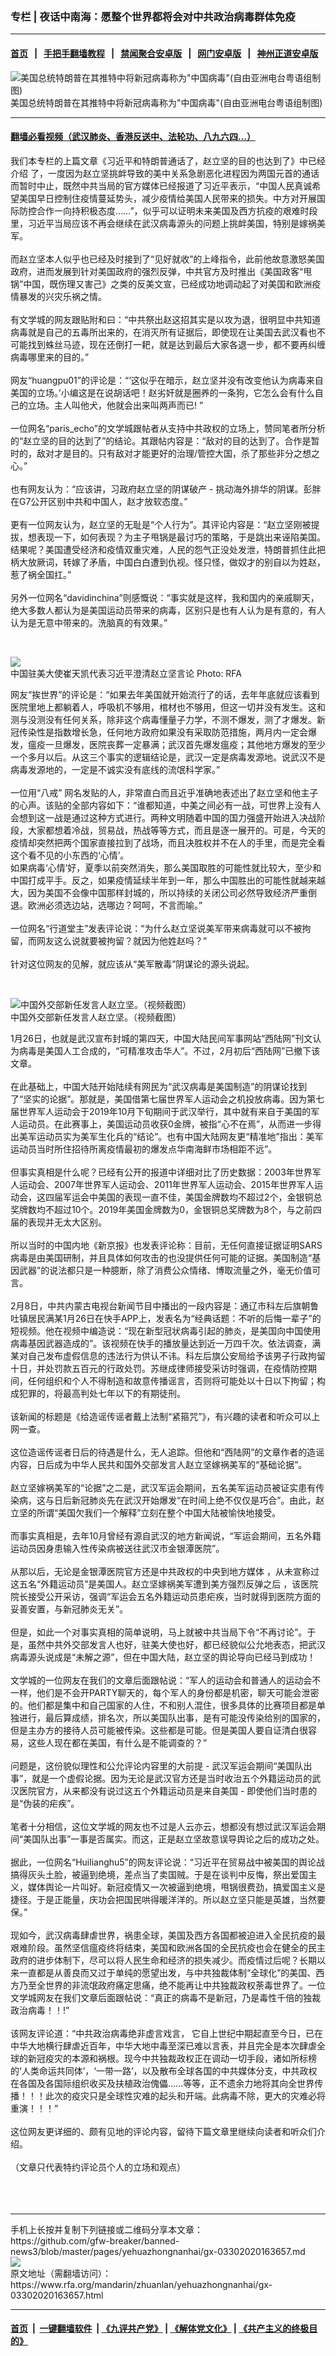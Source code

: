 ### 专栏 | 夜话中南海：愿整个世界都将会对中共政治病毒群体免疫
------------------------

#### [首页](https://github.com/gfw-breaker/banned-news3/blob/master/README.md) &nbsp;&nbsp;|&nbsp;&nbsp; [手把手翻墙教程](https://github.com/gfw-breaker/guides/wiki) &nbsp;&nbsp;|&nbsp;&nbsp; [禁闻聚合安卓版](https://github.com/gfw-breaker/bn-android) &nbsp;&nbsp;|&nbsp;&nbsp; [网门安卓版](https://github.com/oGate2/oGate) &nbsp;&nbsp;|&nbsp;&nbsp; [神州正道安卓版](https://github.com/SzzdOgate/update) 



<div id="headerimg">
 <img alt='美国总统特朗普在其推特中将新冠病毒称为"中国病毒"(自由亚洲电台粤语组制图)' src="https://www.rfa.org/mandarin/yataibaodao/gangtai/rc-03172020155027.html/image.jpeg-1.jpg/image" title='美国总统特朗普在其推特中将新冠病毒称为"中国病毒"(自由亚洲电台粤语组制图)'/>
 <div id="headerimgcontents">
  <div id="headerimgcaption">
   <span>
    美国总统特朗普在其推特中将新冠病毒称为"中国病毒"(自由亚洲电台粤语组制图)
   </span>
   <!-- zoomattribute -->
  </div>
  <!-- headerimgcaption -->
 </div>
 <!-- headerimagecontents -->
</div>

<hr/>


#### [翻墙必看视频（武汉肺炎、香港反送中、法轮功、八九六四...）](https://github.com/gfw-breaker/banned-news3/blob/master/pages/link3.md)

<div id="storytext">
 <div>
  <div class="slot_header">
  </div>
 </div>
 <p>
  我们本专栏的上篇文章《习近平和特朗普通话了，赵立坚的目的也达到了》中已经介绍 了，一度因为赵立坚挑衅导致的美中关系急剧恶化进程因为两国元首的通话而暂时中止，既然中共当局的官方媒体已经报道了习近平表示，“中国人民真诚希望美国早日控制住疫情蔓延势头，减少疫情给美国人民带来的损失。中方对开展国际防控合作一向持积极态度……”，似乎可以证明未来美国及西方抗疫的艰难时段里，习近平当局应该不再会继续在武汉病毒源头的问题上挑衅美国，特别是嫁祸美军。
  <br/>
  <br/>
  而赵立坚本人似乎也已经及时接到了“见好就收”的上峰指令，此前他故意激怒美国政府，进而发展到针对美国政府的强烈反弹，中共官方及时推出《美国政客“甩锅”中国，既伤理又害己》之类的反美文宣，已经成功地调动起了对美国和欧洲疫情暴发的兴灾乐祸之情。
  <br/>
  <br/>
  有文学城的网友跟贴附和曰：“中共祭出赵这招其实是以攻为退，很明显中共知道病毒就是自己的五毒所出来的，在消灭所有证据后，即使现在让美国去武汉看也不可能找到蛛丝马迹，现在还倒打一耙，就是达到最后大家各退一步，都不要再纠缠病毒哪里来的目的。”
  <br/>
  <br/>
  网友“huangpu01”的评论是：“‘这似乎在暗示，赵立坚并没有改变他认为病毒来自美国的立场。’小编这是在说胡话吧！赵劣奸就是圈养的一条狗，它怎么会有什么自己的立场。主人叫他犬，他就会出来叫两声而已! ”
  <br/>
  <br/>
  一位网名“paris_echo”的文学城跟帖者从支持中共政权的立场上，赞同笔者所分析的“赵立坚的目的达到了”的结论。其跟帖内容是：“敌对的目的达到了。合作是暂时的，敌对才是目的。只有敌对才能更好的治理/管控大国，杀了那些非分之想之心。”
  <br/>
  <br/>
  也有网友认为：“应该讲，习政府赵立坚的阴谋破产 - 挑动海外排华的阴谋。彭胖在G7公开区别中共和中国人，赵才放软态度。”
  <br/>
  <br/>
  更有一位网友认为，赵立坚的无耻是“个人行为”。其评论内容是：“赵立坚刚被提拔，想表现一下，如何表现？为主子甩锅是最讨巧的策略，于是跳出来诬陷美国。结果呢？美国遭受经济和疫情双重灾难，人民的怨气正没处发泄，特朗普抓住此把柄大放厥词，转嫁了矛盾，中国白白遭到仇视。怪只怪，做奴才的别自以为姓赵，惹了祸全国扛。”
  <br/>
  <br/>
  另外一位网名“davidinchina”则感慨说：“事实就是这样，我和国内的亲戚聊天，绝大多数人都认为是美国运动员带来的病毒，区别只是也有人认为是有意的，有人认为是无意中带来的。洗脑真的有效果。”
 </p>
 <p>
  <br/>
  <div class="image-inline captioned" style="width:1600px;">
   <div style="width:1600px;">
    <img alt="  " src="https://www.rfa.org/mandarin/Xinwen/wul0323b-03232020070352.html/tsui.jpeg" title="中国驻美大使崔天凯代表习近平澄清赵立坚言论"/>
   </div>
   <div class="image-caption">
    <span style="width:1600px;">
     中国驻美大使崔天凯代表习近平澄清赵立坚言论
    </span>
    <span class="copyright">
     Photo: RFA
    </span>
   </div>
  </div>
 </p>
 <p>
  网友“挨世界”的评论是：“如果去年美国就开始流行了的话，去年年底就应该看到医院里地上都躺着人，呼吸机不够用，棺材也不够用，但这一切并没有发生。这和测与没测没有任何关系，除非这个病毒懂量子力学，不测不爆发，测了才爆发。新冠传染性是指数增长急，任何地方政府如果没有采取防范措施，两月内一定会爆发，瘟疫一旦爆发，医院丧葬一定暴满；武汉首先爆发瘟疫；其他地方爆发的至少一个多月以后。从这三个事实的逻辑结论是，武汉一定是病毒发源地。说武汉不是病毒发源地的，一定是不诚实没有底线的流氓科学家。”
  <br/>
  <br/>
  一位用“八戒” 网名发贴的人，非常直白而且近乎准确地表述出了赵立坚和他主子的心声。该贴的全部内容如下：“谁都知道，中美之间必有一战，可世界上没有人会想到这一战是通过这种方式进行。两种文明随着中国的国力强盛开始进入决战阶段，大家都想着冷战，贸易战，热战等等方式，而且是逐一展开的。可是，今天的疫情却突然把两个国家直接拉到了战场，而且决胜权并不在人的手里，而是完全看这个看不见的小东西的‘心情’。
  <br/>
  如果病毒‘心情’好，夏季以前突然消失，那么美国取胜的可能性就比较大，至少和中国打成平手。反之，如果疫情延续半年到一年，那么中国胜出的可能性就越来越大，因为美国不会像中国那样封城的，所以持续的关闭公司必然导致经济严重倒退。欧洲必须选边站，选哪边？呵呵，不言而喻。”
  <br/>
  <br/>
  一位网名“行道堂主”发表评论说：“为什么赵立坚说美军带来病毒就可以不被拘留，而网友这么说就要被拘留？就因为他姓赵吗？”
  <br/>
  <br/>
  针对这位网友的见解，就应该从“美军散毒”阴谋论的源头说起。
 </p>
 <p>
  <br/>
  <div class="image-inline captioned" style="width:1806px;">
   <div style="width:1806px;">
    <img alt="中国外交部新任发言人赵立坚。（视频截图）" src="https://www.rfa.org/mandarin/yataibaodao/huanjing/rc-02252020155956.html/3-pO1KGV06iuaofmbBpzaaair3xPb-7tQoqdx0KKncc.jpg" title="中国外交部新任发言人赵立坚。（视频截图）"/>
   </div>
   <div class="image-caption">
    <span style="width:1806px;">
     中国外交部新任发言人赵立坚。（视频截图）
    </span>
    <span class="copyright">
    </span>
   </div>
  </div>
 </p>
 <p>
  1月26日，也就是武汉宣布封城的第四天，中国大陆民间军事网站“西陆网”刊文认为病毒是美国人工合成的，“可精准攻击华人”。不过，2月初后“西陆网”已撤下该文章。
  <br/>
  <br/>
  在此基础上，中国大陆开始陆续有网民为“武汉病毒是美国制造”的阴谋论找到了“坚实的论据”。那就是，美国借第七届世界军人运动会之机投放病毒。因为第七届世界军人运动会于2019年10月下旬期间于武汉举行，其中就有来自于美国的军人运动员。在此赛事上，美国运动员收获0金牌，被指“心不在焉”，从而进一步得出美军运动员实为美军生化兵的“结论”。也有中国大陆网友更“精准地”指出：美军运动员当时所住招待所离疫情最初的爆发点华南海鲜市场相距不远”。
  <br/>
  <br/>
  但事实真相是什么呢？已经有公开的报道中详细对比了历史数据：2003年世界军人运动会、2007年世界军人运动会、2011年世界军人运动会、2015年世界军人运动会，这四届军运会中美国的表现一直不佳，美国金牌数均不超过2个，金银铜总奖牌数均不超过10个。2019年美国金牌数为0，金银铜总奖牌数为8个，与之前四届的表现并无太大区别。
  <br/>
  <br/>
  所以当时的中国内地《新京报》也发表评论称：目前，无任何直接证据证明SARS病毒是由美国研制，并且具体如何攻击的也没提供任何可能的证据。美国制造“基因武器”的说法都只是一种臆断，除了消费公众情绪、博取流量之外，毫无价值可言。
  <br/>
  <br/>
  2月8日，中共内蒙古电视台新闻节目中播出的一段内容是：通辽市科左后旗朝鲁吐镇居民满某1月26日在快手APP上，发表名为“经典话题：不听的后悔一辈子”的短视频。他在视频中编造说：“现在新型冠状病毒引起的肺炎，是美国向中国使用病毒基因武器造成的”。该视频在快手的播放量达到近一万四千次。依法调查，满某对自己发布虚假信息的违法行为供认不讳。科左后旗公安局给予该男子行政拘留十日，并处罚款五百元的行政处罚。苏继成律师接受采访时强调，在疫情防控期间，任何组织和个人不得制造和故意传播谣言，否则将可能处以十日以下拘留；构成犯罪的，将最高判处七年以下的有期徒刑。
  <br/>
  <br/>
  该新闻的标题是《给造谣传谣者戴上法制“紧箍咒”》，有兴趣的读者和听众可以上网一查。
  <br/>
  <br/>
  这位造谣传谣者日后的待遇是什么，无人追踪。但他和“西陆网”的文章作者的造谣内容，日后成为中华人民共和国外交部发言人赵立坚嫁祸美军的“基础论据”。
  <br/>
  <br/>
  赵立坚嫁祸美军的“论据”之二是，武汉军运会期间，五名美军运动员被证实患有传染病，这与日后新冠肺炎先在武汉开始爆发“在时间上绝不仅仅是巧合”。由此，赵立坚的所谓“美国欠我们一个解释”立刻在整个中国大陆被愉快地接受。
  <br/>
  <br/>
  而事实真相是，去年10月曾经有源自武汉的地方新闻说，“军运会期间，五名外籍运动员因身患输入性传染病被送往武汉市金银潭医院”。
  <br/>
  <br/>
  从那以后，无论是金银潭医院官方还是中共政权的中央到地方媒体 ，从未宣称过这五名“外籍运动员”是美国人。赵立坚嫁祸美军遭到美方强烈反弹之后 ，该医院院长接受公开采访，强调“军运会五名外籍运动员患疟疾，当时就得到医院方面的妥善安置，与新冠肺炎无关”。
  <br/>
  <br/>
  但是，如此一个对事实真相的简单说明，马上就被中共当局下令“不再讨论”。于是，虽然中共外交部发言人也好，驻美大使也好，都已经貌似公允地表态，把武汉病毒源头说成是“未解之源”，但在中国大陆，赵立坚的舆论导向已经马到成功！
  <br/>
  <br/>
  文学城的一位网友在我们的文章后面跟帖说：“军人的运动会和普通人的运动会不一样，他们是不会开PARTY聊天的，每个军人的身份都是机密，聊天可能会泄密的。他们都是集中和自己国家的人住，不和别人混住，很多具体的比赛项目都是单独进行，最后算成绩，排名次，所以美国队出事，是有可能没传染给别的国家的，但是主办方的接待人员可能被传染。这些都是可能。但是美国人要自证清白很容易，这些人现在都在美国，有什么是不能调查的？”
  <br/>
  <br/>
  问题是，这份貌似理性和公允评论内容里的大前提 - 武汉军运会期间“美国队出事”，就是一个虚假论据。因为无论是武汉官方还是当时收治五个外籍运动员的武汉医院官方，从来都没有说过这五个外籍运动员是来自美国 - 即使他们当时患的是“伪装的疟疾”。
  <br/>
  <br/>
  笔者十分相信，这位文学城的网友也不过是人云亦云，想都没有想过武汉军运会期间“美国队出事”一事是否属实。而这，正是赵立坚故意误导舆论之后的成功之处。
  <br/>
  <br/>
  据此，一位网名“Huilianghu5”的网友评论说：“习近平在贸易战中被美国的舆论战搞得灰头土脸，被逼到绝境，差点当了卖国贼。于是在谈判中反悔，祭出爱国主义，媒体舆论一片叫好。新冠疫情又一次被逼到绝境，甩锅很费劲，搞爱国主义是捷径。于是正能量，庆功会把国民哄得暖洋洋的。所以赵立坚只能是英雄，当然要保。”
  <br/>
  <br/>
  现如今，武汉病毒肆虐世界，祸患全球，美国及西方各国都被迫进入全民抗疫的最艰难阶段。虽然坚信瘟疫终将结束，美国和欧洲各国的全民抗疫也会在健全的民主政府的进步体制下，尽可以将人民生命和经济的损失减少。而疫情过后呢？长期以来一直都是从善良而又过于单纯的愿望出发，与中共独裁体制“全球化”的美国、西方乃至全世界的非流氓政府痛定思痛，绝不能再让中共独裁政权荼毒世界了。一位文学城网友在我们文章后面跟帖说：“真正的病毒不是新冠，乃是毒性千倍的独裁政治病毒！！!”
  <br/>
  <br/>
  该网友评论道：“中共政治病毒绝非虚言戏言， 它自上世纪中期起直至今日，已在中华大地横行肆虐近百年，中华大地中毒至深已难以言表，并且完全是本次肆虐全球的新冠疫灾的本源和祸根。现今中共独裁政权正在调动一切手段，诸如所标榜的‘人类命运共同体’，‘一带一路’，以及散布全球各国的中共媒体分支，中共政权在各国及各国际组织收买及扶植政治傀儡……等等，正不遗余力地将其向全世界传播！！！此次的疫灾只是全球性灾难的起头和开端。此病毒不除，更大的灾难必将重演！！！”
  <br/>
  <br/>
  这位网友更详细的、颇有见地的评论内容，留待下篇文章里继续向读者和听众们介绍。
  <br/>
  <br/>
  （文章只代表特约评论员个人的立场和观点）
  <br/>
  <br/>
  <br/>
  <br/>
 </p>
</div>

<hr/>
手机上长按并复制下列链接或二维码分享本文章：<br/>
https://github.com/gfw-breaker/banned-news3/blob/master/pages/yehuazhongnanhai/gx-03302020163657.md <br/>
<a href='https://github.com/gfw-breaker/banned-news3/blob/master/pages/yehuazhongnanhai/gx-03302020163657.md'><img src='https://github.com/gfw-breaker/banned-news3/blob/master/pages/yehuazhongnanhai/gx-03302020163657.md.png'/></a> <br/>
原文地址（需翻墙访问）：https://www.rfa.org/mandarin/zhuanlan/yehuazhongnanhai/gx-03302020163657.html


------------------------
#### [首页](https://github.com/gfw-breaker/banned-news3/blob/master/README.md) &nbsp;|&nbsp; [一键翻墙软件](https://github.com/gfw-breaker/nogfw/blob/master/README.md) &nbsp;| [《九评共产党》](https://github.com/gfw-breaker/9ping.md/blob/master/README.md#九评之一评共产党是什么) | [《解体党文化》](https://github.com/gfw-breaker/jtdwh.md/blob/master/README.md) | [《共产主义的终极目的》](https://github.com/gfw-breaker/gczydzjmd.md/blob/master/README.md)


<img src='http://gfw-breaker.win/banned-news3/pages/yehuazhongnanhai/gx-03302020163657.md' width='0px' height='0px'/>